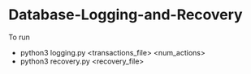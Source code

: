 # Database-Logging-and-Recovery

To run
- python3 logging.py <transactions_file> <num_actions>
- python3 recovery.py <recovery_file>

